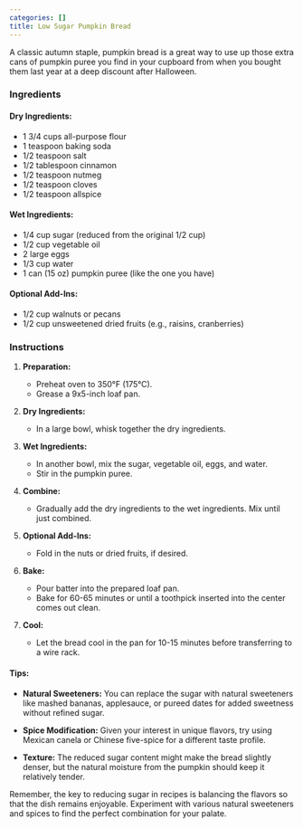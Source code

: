 ```yaml
---
categories: []
title: Low Sugar Pumpkin Bread
---
```


A classic autumn staple, pumpkin bread is a great way to use up those extra cans of pumpkin puree you find in your cupboard from when you bought them last year at a deep discount after Halloween.


### Ingredients

#### Dry Ingredients:

- 1 3/4 cups all-purpose flour
- 1 teaspoon baking soda
- 1/2 teaspoon salt
- 1/2 tablespoon cinnamon
- 1/2 teaspoon nutmeg
- 1/2 teaspoon cloves
- 1/2 teaspoon allspice

#### Wet Ingredients:

- 1/4 cup sugar (reduced from the original 1/2 cup)
- 1/2 cup vegetable oil
- 2 large eggs
- 1/3 cup water
- 1 can (15 oz) pumpkin puree (like the one you have)

#### Optional Add-Ins:

- 1/2 cup walnuts or pecans
- 1/2 cup unsweetened dried fruits (e.g., raisins, cranberries)

### Instructions

1.  **Preparation:**
    
    - Preheat oven to 350°F (175°C).
    - Grease a 9x5-inch loaf pan.
2.  **Dry Ingredients:**
    
    - In a large bowl, whisk together the dry ingredients.
3.  **Wet Ingredients:**
    
    - In another bowl, mix the sugar, vegetable oil, eggs, and water.
    - Stir in the pumpkin puree.
4.  **Combine:**
    
    - Gradually add the dry ingredients to the wet ingredients. Mix until just combined.
5.  **Optional Add-Ins:**
    
    - Fold in the nuts or dried fruits, if desired.
6.  **Bake:**
    
    - Pour batter into the prepared loaf pan.
    - Bake for 60-65 minutes or until a toothpick inserted into the center comes out clean.
7.  **Cool:**
    
    - Let the bread cool in the pan for 10-15 minutes before transferring to a wire rack.

#### Tips:

- **Natural Sweeteners:** You can replace the sugar with natural sweeteners like mashed bananas, applesauce, or pureed dates for added sweetness without refined sugar.
    
- **Spice Modification:** Given your interest in unique flavors, try using Mexican canela or Chinese five-spice for a different taste profile.
    
- **Texture:** The reduced sugar content might make the bread slightly denser, but the natural moisture from the pumpkin should keep it relatively tender.
    

Remember, the key to reducing sugar in recipes is balancing the flavors so that the dish remains enjoyable. Experiment with various natural sweeteners and spices to find the perfect combination for your palate.

&nbsp;